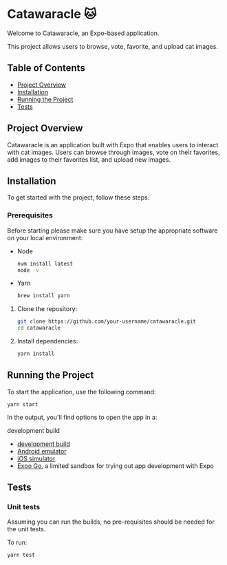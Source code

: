 # Catawaracle 🐱

Welcome to Catawaracle, an Expo-based application.

This project allows users to browse, vote, favorite, and upload cat images.


## Table of Contents

- [Project Overview](#project-overview)
- [Installation](#installation)
- [Running the Project](#running-the-project)
- [Tests](#tests)


## Project Overview

Catawaracle is an application built with Expo that enables users to interact with cat images. Users can browse through images, vote on their favorites, add images to their favorites list, and upload new images.

## Installation

To get started with the project, follow these steps:

### Prerequisites

Before starting please make sure you have setup the appropriate software on your local environment:

- Node
  ```sh
  nvm install latest
  node -v
  ```
- Yarn
  ```sh
  brew install yarn
  ```

1. Clone the repository:

   ```bash
   git clone https://github.com/your-username/catawaracle.git
   cd catawaracle

2. Install dependencies:

   ```bash
   yarn install

## Running the Project
To start the application, use the following command:

   ```
yarn start 
   ```

In the output, you'll find options to open the app in a:

development build
- [development build](https://docs.expo.dev/develop/development-builds/introduction/)
- [Android emulator](https://docs.expo.dev/workflow/android-studio-emulator/)
- [iOS simulator](https://docs.expo.dev/workflow/ios-simulator/)
- [Expo Go](https://expo.dev/go), a limited sandbox for trying out app development with Expo

## Tests

### Unit tests

Assuming you can run the builds, no pre-requisites should be needed for the unit tests.

To run:

```
yarn test
```
